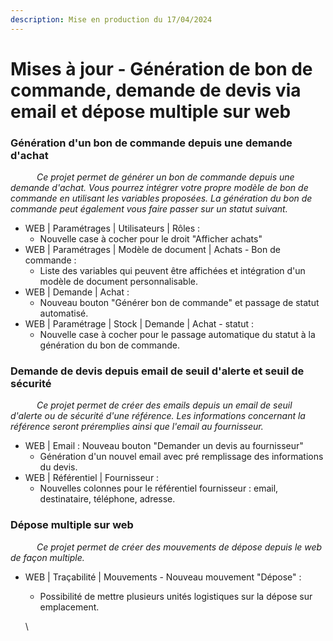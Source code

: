 ```yaml
---
description: Mise en production du 17/04/2024
---
```


# Mises à jour - Génération de bon de commande, demande de devis via email et dépose multiple sur web

### Génération d'un bon de commande depuis une demande d'achat&#x20;

      _Ce projet permet de générer un bon de commande depuis une demande d'achat. Vous pourrez intégrer votre propre modèle de bon de commande en utilisant les variables proposées. La génération du bon de commande peut également vous faire passer sur un statut suivant._&#x20;

* WEB | Paramétrages | Utilisateurs | Rôles :
  * Nouvelle case à cocher pour le droit "Afficher achats"
* WEB | Paramétrages | Modèle de document | Achats - Bon de commande :&#x20;
  * Liste des variables qui peuvent être affichées et intégration d'un modèle de document personnalisable.
* WEB | Demande | Achat : &#x20;
  * Nouveau bouton "Générer bon de commande" et passage de statut automatisé.
* WEB | Paramétrage | Stock | Demande | Achat - statut :&#x20;
  * Nouvelle case à cocher pour le passage automatique du statut à la génération du bon de commande.



### Demande de devis depuis email de seuil d'alerte et seuil de sécurité

      _Ce projet permet de créer des emails depuis un email de seuil d'alerte ou de sécurité d'une référence. Les informations concernant la référence seront préremplies ainsi que l'email au fournisseur._  &#x20;

* WEB | Email : Nouveau bouton "Demander un devis au fournisseur"
  * Génération d'un nouvel email avec pré remplissage des informations du devis. &#x20;
* WEB | Référentiel | Fournisseur :
  * Nouvelles colonnes pour le référentiel fournisseur : email, destinataire, téléphone, adresse.

### Dépose multiple sur web

      _Ce projet permet de créer des mouvements de dépose depuis le web de façon multiple._&#x20;

*   WEB | Traçabilité | Mouvements - Nouveau mouvement "Dépose" :&#x20;

    * Possibilité de mettre plusieurs unités logistiques sur la dépose sur emplacement.&#x20;

    \
